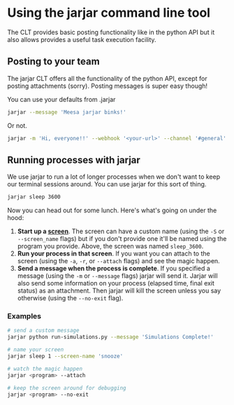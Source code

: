 # Using the jarjar command line tool

The CLT provides basic posting functionality like in the python API but it also allows provides a useful task execution facility.

## Posting to your team

The jarjar CLT offers all the functionality of the python API, except for posting attachments (sorry). Posting messages is super easy though!


You can use your defaults from .jarjar
```sh
jarjar --message 'Meesa jarjar binks!'
```

Or not.

```sh
jarjar -m 'Hi, everyone!!' --webhook '<your-url>' --channel '#general'
```

## Running processes with jarjar

We use jarjar to run a lot of longer processes when we don't want to keep our terminal sessions around. You can use jarjar for this sort of thing.

```sh
jarjar sleep 3600
```

Now you can head out for some lunch. Here's what's going on under the hood:

1. **Start up a [screen](https://www.gnu.org/software/screen/)**. The screen can have a custom name (using the `-S` or  `--screen_name` flags) but if you don't provide one it'll be named using the program you provide. Above, the screen was named `sleep_3600`.
2. **Run your process in that screen**. If you want you can attach to the screen (using the `-a`, `-r`, or  `--attach` flags) and see the magic happen.
3. **Send a message when the process is complete**. If you specified a message (using the `-m` or  `--message` flags) jarjar will send it. Jarjar will also send some information on your process (elapsed time, final exit status) as an attachment. Then jarjar will kill the screen unless you say otherwise (using the `--no-exit` flag).

### Examples

```sh
# send a custom message
jarjar python run-simulations.py --message 'Simulations Complete!'

# name your screen
jarjar sleep 1 --screen-name 'snooze'

# watch the magic happen
jarjar <program> --attach

# keep the screen around for debugging
jarjar <program> --no-exit
```